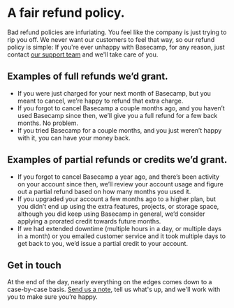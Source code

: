 # A fair refund policy.

Bad refund policies are infuriating. You feel like the company is just trying to rip you off. We never want our customers to feel that way, so our refund policy is simple: If you're ever unhappy with Basecamp, for any reason, just contact [our support team](/support) and we'll take care of you.

## Examples of full refunds we&rsquo;d grant.

* If you were just charged for your next month of Basecamp, but you meant to cancel, we&rsquo;re happy to refund that extra charge.
* If you forgot to cancel Basecamp a couple months ago, and you haven&rsquo;t used Basecamp since then, we&rsquo;ll give you a full refund for a few back months. No problem.
* If you tried Basecamp for a couple months, and you just weren&rsquo;t happy with it, you can have your money back.

## Examples of partial refunds or credits we&rsquo;d grant.

* If you forgot to cancel Basecamp a year ago, and there&rsquo;s been activity on your account since then, we&rsquo;ll review your account usage and figure out a partial refund based on how many months you used it.
* If you upgraded your account a few months ago to a higher plan, but you didn&rsquo;t end up using the extra features, projects, or storage space, although you did keep using Basecamp in general, we&rsquo;d consider applying a prorated credit towards future months.
* If we had extended downtime (multiple hours in a day, or multiple days in a month) or you emailed customer service and it took multiple days to get back to you, we&rsquo;d issue a partial credit to your account.

## Get in touch

At the end of the day, nearly everything on the edges comes down to a case-by-case basis. [Send us a note](/support), tell us what's up, and we'll work with you to make sure you&rsquo;re happy.
